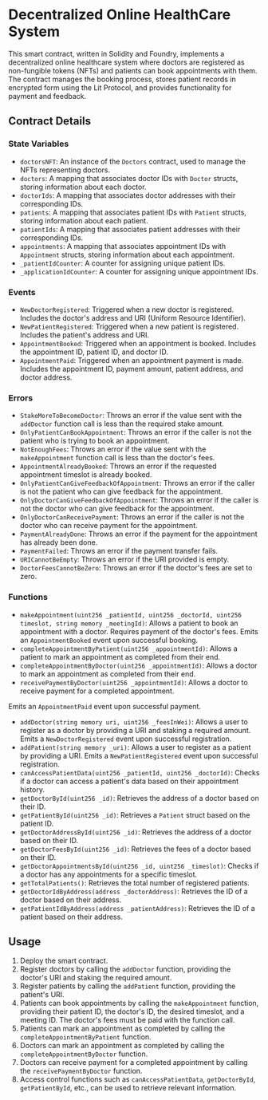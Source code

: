# Decentralized Online HealthCare System

This smart contract, written in Solidity and Foundry, implements a decentralized online healthcare system where doctors are registered as non-fungible tokens (NFTs) and patients can book appointments with them. The contract manages the booking process, stores patient records in encrypted form using the Lit Protocol, and provides functionality for payment and feedback.

## Contract Details

### State Variables

- `doctorsNFT`: An instance of the `Doctors` contract, used to manage the NFTs representing doctors.
- `doctors`: A mapping that associates doctor IDs with `Doctor` structs, storing information about each doctor.
- `doctorIds`: A mapping that associates doctor addresses with their corresponding IDs.
- `patients`: A mapping that associates patient IDs with `Patient` structs, storing information about each patient.
- `patientIds`: A mapping that associates patient addresses with their corresponding IDs.
- `appointments`: A mapping that associates appointment IDs with `Appointment` structs, storing information about each appointment.
- `_patientIdCounter`: A counter for assigning unique patient IDs.
- `_applicationIdCounter`: A counter for assigning unique appointment IDs.

### Events

- `NewDoctorRegistered`: Triggered when a new doctor is registered. Includes the doctor's address and URI (Uniform Resource Identifier).
- `NewPatientRegistered`: Triggered when a new patient is registered. Includes the patient's address and URI.
- `AppointmentBooked`: Triggered when an appointment is booked. Includes the appointment ID, patient ID, and doctor ID.
- `AppointmentPaid`: Triggered when an appointment payment is made. Includes the appointment ID, payment amount, patient address, and doctor address.

### Errors

- `StakeMoreToBecomeDoctor`: Throws an error if the value sent with the `addDoctor` function call is less than the required stake amount.
- `OnlyPatientCanBookAppointment`: Throws an error if the caller is not the patient who is trying to book an appointment.
- `NotEnoughFees`: Throws an error if the value sent with the `makeAppointment` function call is less than the doctor's fees.
- `AppointmentAlreadyBooked`: Throws an error if the requested appointment timeslot is already booked.
- `OnlyPatientCanGiveFeedbackOfAppointment`: Throws an error if the caller is not the patient who can give feedback for the appointment.
- `OnlyDoctorCanGiveFeedbackOfAppointment`: Throws an error if the caller is not the doctor who can give feedback for the appointment.
- `OnlyDoctorCanReceivePayment`: Throws an error if the caller is not the doctor who can receive payment for the appointment.
- `PaymentAlreadyDone`: Throws an error if the payment for the appointment has already been done.
- `PaymentFailed`: Throws an error if the payment transfer fails.
- `URICannotBeEmpty`: Throws an error if the URI provided is empty.
- `DoctorFeesCannotBeZero`: Throws an error if the doctor's fees are set to zero.

### Functions

- `makeAppointment(uint256 _patientId, uint256 _doctorId, uint256 timeslot, string memory _meetingId)`: Allows a patient to book an appointment with a doctor. Requires payment of the doctor's fees. Emits an `AppointmentBooked` event upon successful booking.
- `completeAppointmentByPatient(uint256 _appointmentId)`: Allows a patient to mark an appointment as completed from their end.
- `completeAppointmentByDoctor(uint256 _appointmentId)`: Allows a doctor to mark an appointment as completed from their end.
- `receivePaymentByDoctor(uint256 _appointmentId)`: Allows a doctor to receive payment for a completed appointment.

Emits an `AppointmentPaid` event upon successful payment.

- `addDoctor(string memory uri, uint256 _feesInWei)`: Allows a user to register as a doctor by providing a URI and staking a required amount. Emits a `NewDoctorRegistered` event upon successful registration.
- `addPatient(string memory _uri)`: Allows a user to register as a patient by providing a URI. Emits a `NewPatientRegistered` event upon successful registration.
- `canAccessPatientData(uint256 _patientId, uint256 _doctorId)`: Checks if a doctor can access a patient's data based on their appointment history.
- `getDoctorById(uint256 _id)`: Retrieves the address of a doctor based on their ID.
- `getPatientById(uint256 _id)`: Retrieves a `Patient` struct based on the patient ID.
- `getDoctorAddressById(uint256 _id)`: Retrieves the address of a doctor based on their ID.
- `getDoctorFeesById(uint256 _id)`: Retrieves the fees of a doctor based on their ID.
- `getDoctorAppointmentsById(uint256 _id, uint256 _timeslot)`: Checks if a doctor has any appointments for a specific timeslot.
- `getTotalPatients()`: Retrieves the total number of registered patients.
- `getDoctorIdByAddress(address _doctorAddress)`: Retrieves the ID of a doctor based on their address.
- `getPatientIdByAddress(address _patientAddress)`: Retrieves the ID of a patient based on their address.

## Usage

1. Deploy the smart contract.
2. Register doctors by calling the `addDoctor` function, providing the doctor's URI and staking the required amount.
3. Register patients by calling the `addPatient` function, providing the patient's URI.
4. Patients can book appointments by calling the `makeAppointment` function, providing their patient ID, the doctor's ID, the desired timeslot, and a meeting ID. The doctor's fees must be paid with the function call.
5. Patients can mark an appointment as completed by calling the `completeAppointmentByPatient` function.
6. Doctors can mark an appointment as completed by calling the `completeAppointmentByDoctor` function.
7. Doctors can receive payment for a completed appointment by calling the `receivePaymentByDoctor` function.
8. Access control functions such as `canAccessPatientData`, `getDoctorById`, `getPatientById`, etc., can be used to retrieve relevant information.
